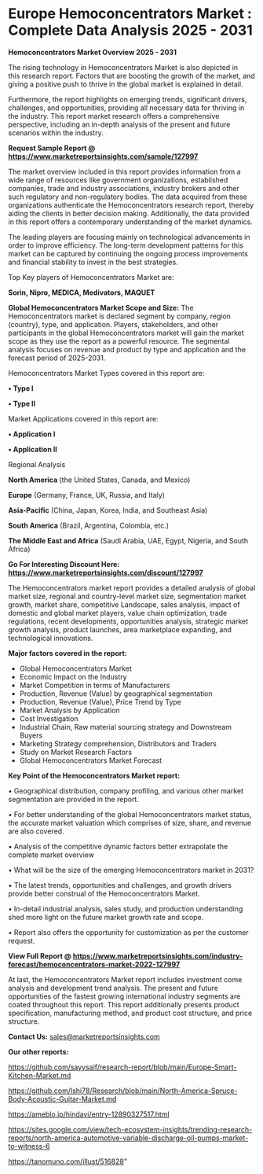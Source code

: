 # Europe Hemoconcentrators Market : Complete Data Analysis 2025 - 2031

<Strong> Hemoconcentrators Market Overview 2025 - 2031</strong>

The rising technology in Hemoconcentrators Market is also depicted in this research report. Factors that are boosting the growth of the market, and giving a positive push to thrive in the global market is explained in detail.

Furthermore, the report highlights on emerging trends, significant drivers, challenges, and opportunities, providing all necessary data for thriving in the industry. This report market research offers a comprehensive perspective, including an in-depth analysis of the present and future scenarios within the industry.

<strong>Request Sample Report @ <a href=https://www.marketreportsinsights.com/sample/127997>https://www.marketreportsinsights.com/sample/127997</a></strong>

The market overview included in this report provides information from a wide range of resources like government organizations, established companies, trade and industry associations, industry brokers and other such regulatory and non-regulatory bodies. The data acquired from these organizations authenticate the Hemoconcentrators research report, thereby aiding the clients in better decision making. Additionally, the data provided in this report offers a contemporary understanding of the market dynamics.

The leading players are focusing mainly on technological advancements in order to improve efficiency. The long-term development patterns for this market can be captured by continuing the ongoing process improvements and financial stability to invest in the best strategies.

Top Key players of Hemoconcentrators Market are:

<strong>Sorin, Nipro, MEDICA, Medivators, MAQUET</strong>

<strong><b>Global Hemoconcentrators Market Scope and Size:</b></strong>
The Hemoconcentrators market is declared segment by company, region (country), type, and application. Players, stakeholders, and other participants in the global Hemoconcentrators market will gain the market scope as they use the report as a powerful resource. The segmental analysis focuses on revenue and product by type and application and the forecast period of 2025-2031.

Hemoconcentrators Market Types covered in this report are:

<strong>• Type I

• Type II</strong>

Market Applications covered in this report are:

<strong>• Application I

• Application II</strong> 

Regional Analysis

<strong>North America</strong> (the United States, Canada, and Mexico)

<strong>Europe</strong> (Germany, France, UK, Russia, and Italy)

<strong>Asia-Pacific</strong> (China, Japan, Korea, India, and Southeast Asia)

<strong>South America</strong> (Brazil, Argentina, Colombia, etc.)

<strong>The Middle East and Africa</strong> (Saudi Arabia, UAE, Egypt, Nigeria, and South Africa)

<strong>Go For Interesting Discount Here: <a href=https://www.marketreportsinsights.com/discount/127997>https://www.marketreportsinsights.com/discount/127997</a></strong>

The Hemoconcentrators market report provides a detailed analysis of global market size, regional and country-level market size, segmentation market growth, market share, competitive Landscape, sales analysis, impact of domestic and global market players, value chain optimization, trade regulations, recent developments, opportunities analysis, strategic market growth analysis, product launches, area marketplace expanding, and technological innovations.

<strong><b>Major factors covered in the report:</b></strong>
<ul>
  <li>Global Hemoconcentrators Market </li>
  <li>Economic Impact on the Industry</li>
  <li>Market Competition in terms of Manufacturers</li>
  <li>Production, Revenue (Value) by geographical segmentation</li>
  <li>Production, Revenue (Value), Price Trend by Type</li>
  <li>Market Analysis by Application</li>
  <li>Cost Investigation</li>
  <li>Industrial Chain, Raw material sourcing strategy and Downstream Buyers</li>
  <li>Marketing Strategy comprehension, Distributors and Traders</li>
  <li>Study on Market Research Factors</li>
  <li>Global Hemoconcentrators Market Forecast</li>
</ul>

<strong><b>Key Point of the Hemoconcentrators Market report:</b></strong>

• Geographical distribution, company profiling, and various other market segmentation are provided in the report.

• For better understanding of the global Hemoconcentrators market status, the accurate market valuation which comprises of size, share, and revenue are also covered.

• Analysis of the competitive dynamic factors better extrapolate the complete market overview

• What will be the size of the emerging Hemoconcentrators market in 2031?

• The latest trends, opportunities and challenges, and growth drivers provide better construal of the Hemoconcentrators Market.

• In-detail industrial analysis, sales study, and production understanding shed more light on the future market growth rate and scope.

• Report also offers the opportunity for customization as per the customer request.

<strong><b>View Full Report @ <a href=https://www.marketreportsinsights.com/industry-forecast/hemoconcentrators-market-2022-127997>https://www.marketreportsinsights.com/industry-forecast/hemoconcentrators-market-2022-127997</a></b></strong>


At last, the Hemoconcentrators Market report includes investment come analysis and development trend analysis. The present and future opportunities of the fastest growing international industry segments are coated throughout this report. This report additionally presents product specification, manufacturing method, and product cost structure, and price structure.

<strong>Contact Us:</strong>
sales@marketreportsinsights.com

<strong>Our other reports:</strong>

<a href=https://github.com/sayysaif/research-report/blob/main/Europe-Smart-Kitchen-Market.md>https://github.com/sayysaif/research-report/blob/main/Europe-Smart-Kitchen-Market.md</a>

<a href=https://github.com/Ishi78/Research/blob/main/North-America-Spruce-Body-Acoustic-Guitar-Market.md>https://github.com/Ishi78/Research/blob/main/North-America-Spruce-Body-Acoustic-Guitar-Market.md</a>

<a href=https://ameblo.jp/hindavi/entry-12890327517.html>https://ameblo.jp/hindavi/entry-12890327517.html</a>

<a href=https://sites.google.com/view/tech-ecosystem-insights/trending-research-reports/north-america-automotive-variable-discharge-oil-pumps-market-to-witness-6>https://sites.google.com/view/tech-ecosystem-insights/trending-research-reports/north-america-automotive-variable-discharge-oil-pumps-market-to-witness-6</a>

<a href=https://tanomuno.com/illust/516828>https://tanomuno.com/illust/516828</a>"
